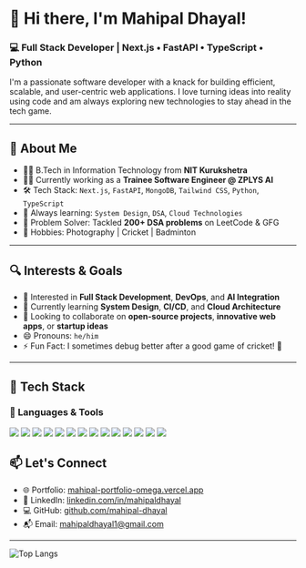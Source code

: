 # 👋 Hi there, I'm Mahipal Dhayal!

### 💻 Full Stack Developer | Next.js • FastAPI • TypeScript • Python

I'm a passionate software developer with a knack for building efficient, scalable, and user-centric web applications. I love turning ideas into reality using code and am always exploring new technologies to stay ahead in the tech game.

---

## 🚀 About Me

- 👨‍🎓 B.Tech in Information Technology from **NIT Kurukshetra**
- 👨‍💻 Currently working as a **Trainee Software Engineer @ ZPLYS AI**
- 🛠️ Tech Stack: `Next.js`, `FastAPI`, `MongoDB`, `Tailwind CSS`, `Python`, `TypeScript`
- 🧠 Always learning: `System Design`, `DSA`, `Cloud Technologies`
- 🎯 Problem Solver: Tackled **200+ DSA problems** on LeetCode & GFG
- 📸 Hobbies: Photography | Cricket | Badminton

---

## 🔍 Interests & Goals

- 👀 Interested in **Full Stack Development**, **DevOps**, and **AI Integration**
- 🌱 Currently learning **System Design**, **CI/CD**, and **Cloud Architecture**
- 🤝 Looking to collaborate on **open-source projects**, **innovative web apps**, or **startup ideas**
- 😄 Pronouns: `he/him`
- ⚡ Fun Fact: I sometimes debug better after a good game of cricket! 🏏

---

## 🔧 Tech Stack

### 🧰 Languages & Tools

<p align="left">
  <img src="https://img.shields.io/badge/JavaScript-F7DF1E?style=for-the-badge&logo=javascript&logoColor=000" />
  <img src="https://img.shields.io/badge/TypeScript-3178C6?style=for-the-badge&logo=typescript&logoColor=fff" />
  <img src="https://img.shields.io/badge/Python-3776AB?style=for-the-badge&logo=python&logoColor=fff" />
  <img src="https://img.shields.io/badge/C++-00599C?style=for-the-badge&logo=c%2B%2B&logoColor=fff" />
  <img src="https://img.shields.io/badge/HTML5-E34F26?style=for-the-badge&logo=html5&logoColor=fff" />
  <img src="https://img.shields.io/badge/CSS3-1572B6?style=for-the-badge&logo=css3&logoColor=fff" />
  <img src="https://img.shields.io/badge/Next.js-000000?style=for-the-badge&logo=nextdotjs&logoColor=fff" />
  <img src="https://img.shields.io/badge/FastAPI-009688?style=for-the-badge&logo=fastapi&logoColor=fff" />
  <img src="https://img.shields.io/badge/TailwindCSS-38B2AC?style=for-the-badge&logo=tailwind-css&logoColor=fff" />
  <img src="https://img.shields.io/badge/MongoDB-47A248?style=for-the-badge&logo=mongodb&logoColor=fff" />
  <img src="https://img.shields.io/badge/SQL-4479A1?style=for-the-badge&logo=mysql&logoColor=fff" />
  <img src="https://img.shields.io/badge/Git-F05032?style=for-the-badge&logo=git&logoColor=fff" />
  <img src="https://img.shields.io/badge/GitHub-181717?style=for-the-badge&logo=github&logoColor=fff" />
  <img src="https://img.shields.io/badge/VSCode-007ACC?style=for-the-badge&logo=visual-studio-code&logoColor=fff" />
</p>

## 📫 Let's Connect

- 🌐 Portfolio: [mahipal-portfolio-omega.vercel.app](https://mahipal-portfolio-omega.vercel.app/)
- 💼 LinkedIn: [linkedin.com/in/mahipaldhayal](https://linkedin.com/in/mahipaldhayal)
- 💻 GitHub: [github.com/mahipal-dhayal](https://github.com/mahipal-dhayal)
- 📬 Email: [mahipaldhayal1@gmail.com](mailto:mahipaldhayal1@gmail.com)

---
<!---
![Mahipal's GitHub Stats](https://github-readme-stats.vercel.app/api?username=mahipal-dhayal&show_icons=true&theme=radical)
--->
![Top Langs](https://github-readme-stats.vercel.app/api/top-langs/?username=mahipal-dhayal&layout=compact&theme=radical)

<!---
mahipal-dhayal/mahipal-dhayal is a ✨ special ✨ repository because its `README.md` (this file) appears on your GitHub profile.
You can click the Preview link to take a look at your changes.
--->
